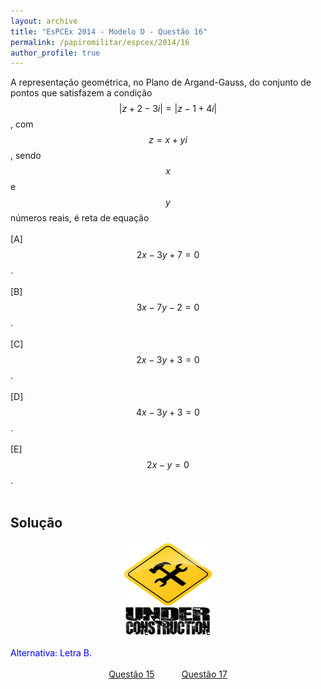 ```yaml
---
layout: archive
title: "EsPCEx 2014 - Modelo D - Questão 16"
permalink: /papiromilitar/espcex/2014/16
author_profile: true
---
```


A representação geométrica, no Plano de Argand-Gauss, do conjunto de pontos que satisfazem a condição $$\vert z + 2 - 3i \vert = \vert z - 1 + 4i \vert$$, com $$z = x + yi$$, sendo $$x$$ e $$y$$ números reais, é reta de equação <br /><br />
[A] $$2x - 3y + 7 = 0$$. <br /><br />
[B] $$3x - 7y - 2 = 0$$. <br /><br />
[C] $$2x - 3y + 3 = 0$$. <br /><br />
[D] $$4x - 3y + 3 = 0$$. <br /><br />
[E] $$2x - y = 0$$. <br /><br />

## Solução

<center>
<img src="/images/construcao.png" height="150px" width="150px">
</center>
<br />
<font color="blue">Alternativa: Letra B.</font> <br /><br />
<center>
<a href="/papiromilitar/espcex/2014/15">Questão 15</a> &nbsp;&nbsp;&nbsp;&nbsp;&nbsp;&nbsp;&nbsp;&nbsp;&nbsp; <a href="/papiromilitar/espcex/2014/17">Questão 17</a>
</center>